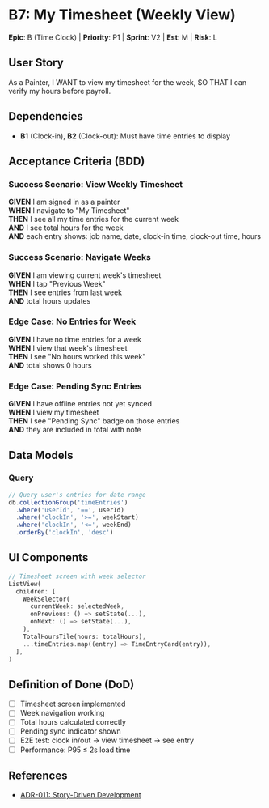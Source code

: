 # B7: My Timesheet (Weekly View)

**Epic**: B (Time Clock) | **Priority**: P1 | **Sprint**: V2 | **Est**: M | **Risk**: L

## User Story
As a Painter, I WANT to view my timesheet for the week, SO THAT I can verify my hours before payroll.

## Dependencies
- **B1** (Clock-in), **B2** (Clock-out): Must have time entries to display

## Acceptance Criteria (BDD)

### Success Scenario: View Weekly Timesheet
**GIVEN** I am signed in as a painter  
**WHEN** I navigate to "My Timesheet"  
**THEN** I see all my time entries for the current week  
**AND** I see total hours for the week  
**AND** each entry shows: job name, date, clock-in time, clock-out time, hours

### Success Scenario: Navigate Weeks
**GIVEN** I am viewing current week's timesheet  
**WHEN** I tap "Previous Week"  
**THEN** I see entries from last week  
**AND** total hours updates

### Edge Case: No Entries for Week
**GIVEN** I have no time entries for a week  
**WHEN** I view that week's timesheet  
**THEN** I see "No hours worked this week"  
**AND** total shows 0 hours

### Edge Case: Pending Sync Entries
**GIVEN** I have offline entries not yet synced  
**WHEN** I view my timesheet  
**THEN** I see "Pending Sync" badge on those entries  
**AND** they are included in total with note

## Data Models

### Query
```typescript
// Query user's entries for date range
db.collectionGroup('timeEntries')
  .where('userId', '==', userId)
  .where('clockIn', '>=', weekStart)
  .where('clockIn', '<=', weekEnd)
  .orderBy('clockIn', 'desc')
```

## UI Components

```dart
// Timesheet screen with week selector
ListView(
  children: [
    WeekSelector(
      currentWeek: selectedWeek,
      onPrevious: () => setState(...),
      onNext: () => setState(...),
    ),
    TotalHoursTile(hours: totalHours),
    ...timeEntries.map((entry) => TimeEntryCard(entry)),
  ],
)
```

## Definition of Done (DoD)
- [ ] Timesheet screen implemented
- [ ] Week navigation working
- [ ] Total hours calculated correctly
- [ ] Pending sync indicator shown
- [ ] E2E test: clock in/out → view timesheet → see entry
- [ ] Performance: P95 ≤ 2s load time

## References
- [ADR-011: Story-Driven Development](../../adrs/011-story-driven-development.md)
